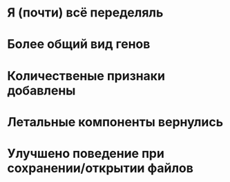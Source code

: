# Я (почти) всё переделяль
# Более общий вид генов
# Количественые признаки добавлены
# Летальные компоненты вернулись
# Улучшено поведение при сохранении/открытии файлов

